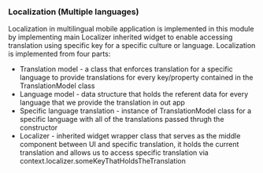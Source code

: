 ### Localization (Multiple languages)
Localization in multilingual mobile application is implemented in this module by implementing main Localizer inherited widget to enable accessing translation using specific key for a specific culture or language.
Localization is implemented from four parts:
- Translation model - a class that enforces translation for a specific language to provide translations for every key/property contained in the TranslationModel class
- Language model - data structure that holds the referent data for every language that we provide the translation in out app 
- Specific language translation - instance of TranslationModel class for a specific language with all of the translations passed thrugh the constructor
- Localizer - inherited widget wrapper class that serves as the middle component between UI and specific translation, it holds the current translation and allows us to access specific translation via context.localizer.someKeyThatHoldsTheTranslation